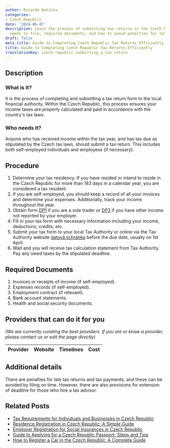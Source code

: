 ```yaml
---
author: Ricardo Batista
categories:
- Czech Republic
date: '2024-06-07'
description: Learn the process of submitting tax returns in the Czech Republic, who
  needs to file, required documents, and how to avoid penalties for late submissions.
draft: false
meta_title: Guide to Completing Czech Republic Tax Returns Efficiently
title: Guide to Completing Czech Republic Tax Returns Efficiently
translationKey: czech-republic-submitting_a_tax_return
---
```


## Description
### What is it?
It is the process of completing and submitting a tax return form to the local financial authority. Within the Czech Republic, this process ensures your income taxes are properly calculated and paid in accordance with the country's tax laws.

### Who needs it?
Anyone who has received income within the tax year, and has tax due as stipulated by the Czech tax laws, should submit a tax return. This includes both self-employed individuals and employees (if necessary).

## Procedure
1. Determine your tax residency. If you have resided or intend to reside in the Czech Republic for more than 183 days in a calendar year, you are considered a tax resident.
2. If you are self-employed, you should keep a record of all your invoices and determine your expenses. Additionally, track your income throughout the year.
3. Obtain form [DP1](https://www.financnisprava.cz/cs/dane-a-pojistne/danove-tiskopisy) if you are a sole trader or [DP3](https://www.financnisprava.cz/cs/dane-a-pojistne/danove-tiskopisy) if you have other income not reported by your employer.
4. Fill in your tax form with necessary information including your income, deductions, credits, etc.
5. Submit your tax form to your local Tax Authority or online via the Tax Authority website [datová schránka](https://www.financnisprava.cz/cs/elektronicke-sluzby/dataove-schranky) before the due date, usually on 1st April.
6. Wait and you will receive tax calculation statement from Tax Authority. Pay any owed taxes by the stipulated deadline.

## Required Documents
1. Invoices or receipts of income (if self-employed).
2. Expenses records (if self-employed).
3. Employment contract (if relevant).
4. Bank account statements.
5. Health and social security documents.

## Providers that can do it for you

_(We are currently curating the best providers. If you are or know a provider, please contact us or edit the page directly)_

| Provider        |     Website     |     Timelines    |       Cost      |
| :-------------: | :-------------: |  :-------------: | :-------------: |

## Additional details
There are penalties for late tax returns and tax payments, and these can be avoided by filing on time. However, there are also provisions for extension of deadline for those who hire a tax advisor.
## Related Posts

- [Tax Requirements for Individuals and Businesses in Czech Republic](https://tramitit.com/guides/czech-republic/tax_payment/)
- [Residence Registration in Czech Republic: A Simple Guide](https://tramitit.com/guides/czech-republic/residence_registration_for_foreigners/)
- [Employer Registration for Social Insurances in Czech Republic](https://tramitit.com/guides/czech-republic/employer_registration_for_social_insurance/)
- [Guide to Applying for a Czech Republic Passport: Steps and Tips](https://tramitit.com/guides/czech-republic/application_for_issuing_a_passport/)
- [How to Register a Car in the Czech Republic: A Complete Guide](https://tramitit.com/guides/czech-republic/car_registration/)